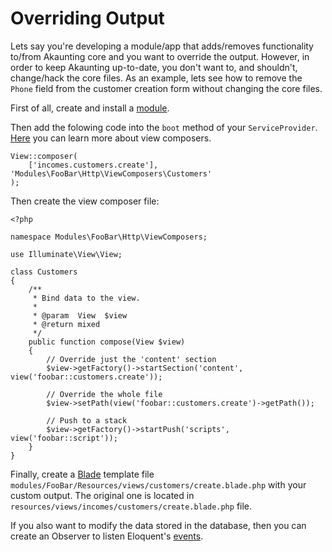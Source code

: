 Overriding Output
=================

Lets say you're developing a module/app that adds/removes functionality to/from Akaunting core and you want to override the output. However, in order to keep Akaunting up-to-date, you don't want to, and shouldn't, change/hack the core files. As an example, lets see how to remove the `Phone` field from the customer creation form without changing the core files.

First of all, create and install a [module](https://akaunting.com/docs/developer-manual/modules).

Then add the folowing code into the `boot` method of your `ServiceProvider`. [Here](https://laravel.com/docs/views#view-composers) you can learn more about view composers.

```
View::composer(
    ['incomes.customers.create'], 'Modules\FooBar\Http\ViewComposers\Customers'
);
```

Then create the view composer file:

```
<?php

namespace Modules\FooBar\Http\ViewComposers;

use Illuminate\View\View;

class Customers
{
    /**
     * Bind data to the view.
     *
     * @param  View  $view
     * @return mixed
     */
    public function compose(View $view)
    {
        // Override just the 'content' section
        $view->getFactory()->startSection('content', view('foobar::customers.create'));

        // Override the whole file
        $view->setPath(view('foobar::customers.create')->getPath());

        // Push to a stack
        $view->getFactory()->startPush('scripts', view('foobar::script'));
    }
}
```

Finally, create a [Blade](https://laravel.com/docs/blade) template file `modules/FooBar/Resources/views/customers/create.blade.php` with your custom output. The original one is located in `resources/views/incomes/customers/create.blade.php` file.

If you also want to modify the data stored in the database, then you can create an Observer to listen Eloquent's [events](https://laravel.com/docs/eloquent#events).
